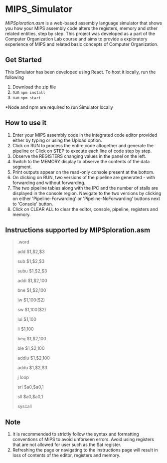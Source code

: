 # MIPS_Simulator
*MIPSploration.asm* is a web-based assembly language simulator that shows you how your MIPS assembly code alters the registers, memory and other related entities, step by step.
This project was developed as a part of the Computer Organization Lab course and aims to provide a exploratory experience of MIPS and related basic concepts of Computer Organization. 

## Get Started
This Simulator has been developed using React. To host it locally, run the following
1. Download the zip file
2. run ```npm install```
3. run ```npm start```
<p>*Node and npm are required to run Simulator locally</p>

## How to use it
1. Enter your MIPS assembly code in the integrated code editor provided either by typing or using the Upload option.
2. Click on RUN to process the entire code altogether and generate the pipeline
    or
   Click on STEP to execute each line of code step by step.
3. Observe the REGISTERS changing values in the panel on the left. 
4. Switch to the MEMORY display to observe the contents of the data segment.
5. Print outputs appear on the read-only console present at the bottom.
6. On clicking on RUN, two versions of the pipeline are generated - with forwarding and without forwarding.
7. The two pipeline tables along with the IPC and the number of stalls are displayed in the console region. Navigate to the two versions by clicking on either 'Pipeline-Forwarding' or 'Pipeline-NoForwarding' buttons next to 'Console' button.
8. Click on CLEAR ALL to clear the editor, console, pipeline, registers and memory.

## Instructions supported by MIPSploration.asm

><p>.word</p>
><p>add $1,$2,$3</p>
><p>sub $1,$2,$3</p>
><p>subu $1,$2,$3 </p>
><p>addi $1,$2,100</p>
><p>bne $1,$2,100</p>
><p>lw $1,100($2)</p>
><p>sw $1,100($2)</p>
><p>lui $1,100</p>
><p>li $1,100</p>
><p>beq $1,$2,100</p>
><p>ble $1,$2,100</p>
><p>addiu $1,$2,100</p>
><p>addu $1,$2,$3</p>
><p>j loop</p>
><p>srl $a0,$a0,1</p>
><p>sll $a0,$a0,1</p>
><p>syscall</p>

## Note
1. It is recommended to strictly follow the syntax and formatting conventions of MIPS to avoid unforseen errors. Avoid using registers that are not allowed for user such as the $at register.
2. Refreshing the page or navigating to the instructions page will result in loss of contents of the editor, registers and memory.
